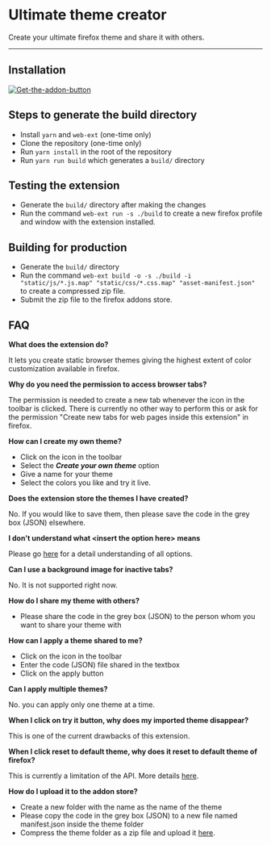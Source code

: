# Ultimate theme creator

Create your ultimate firefox theme and share it with others.

---

## Installation

[![Get-the-addon-button](https://addons.cdn.mozilla.net/static/img/addons-buttons/AMO-button_1.png)](https://addons.mozilla.org/en-US/firefox/addon/ultimate-theme-creator/)

## Steps to generate the build directory

* Install `yarn` and `web-ext` (one-time only)
* Clone the repository (one-time only)
* Run `yarn install` in the root of the repository
* Run `yarn run build` which generates a `build/` directory

## Testing the extension
* Generate the `build/` directory after making the changes
* Run the command  `web-ext run -s ./build` to create a new firefox profile and window with the extension installed.

## Building for production
* Generate the `build/` directory
* Run the command  `web-ext build -o -s ./build -i "static/js/*.js.map" "static/css/*.css.map" "asset-manifest.json"` to create a compressed zip file.
* Submit the zip file to the firefox addons store.

## FAQ

**What does the extension do?**

It lets you create static browser themes giving the highest extent of color customization available in firefox.

**Why do you need the permission to access browser tabs?**

The permission is needed to create a new tab whenever the icon in the toolbar is clicked. There is currently no other way to perform this or ask for the permission "Create new tabs for web pages inside this extension" in firefox.

**How can I create my own theme?**

* Click on the icon in the toolbar
* Select the ***Create your own theme*** option
* Give a name for your theme
* Select the colors you like and try it live.

**Does the extension store the themes I have created?**

No. If you would like to save them, then please save the code in the grey box (JSON) elsewhere.

**I don't understand what \<insert the option here> means**

Please go [here](https://developer.mozilla.org/en-US/Add-ons/WebExtensions/manifest.json/theme#colors) for a detail understanding of all options.

**Can I use a background image for inactive tabs?**

No. It is not supported right now.

**How do I share my theme with others?**

* Please share the code in the grey box (JSON) to the person whom you want to share your theme with

**How can I apply a theme shared to me?**

* Click on the icon in the toolbar
* Enter the code (JSON) file shared in the textbox
* Click on the apply button

**Can I apply multiple themes?**

No. you can apply only one theme at a time.

**When I click on try it button, why does my imported theme disappear?**

This is one of the current drawbacks of this extension.

**When I click reset to default theme, why does it reset to default theme of firefox?**

This is currently a limitation of the API. More details [here](https://developer.mozilla.org/en-US/Add-ons/WebExtensions/API/theme/reset).

**How do I upload it to the addon store?**

* Create a new folder with the name as the name of the theme
* Please copy the code in the grey box (JSON) to a new file named manifest.json inside the theme folder
* Compress the theme folder as a zip file and upload it [here](https://addons.mozilla.org/en-US/developers/addon/submit/distribution).
